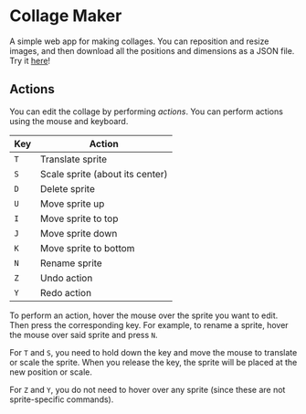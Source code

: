 # Collage Maker

A simple web app for making collages. You can reposition and resize images, and then download all the positions and dimensions as a JSON file. Try it [here](https://kylejlin.github.io/collage_maker)!

## Actions

You can edit the collage by performing _actions_.
You can perform actions using the mouse and keyboard.

| **Key** | **Action**                      |
| ------- | ------------------------------- |
| `T`     | Translate sprite                |
| `S`     | Scale sprite (about its center) |
| `D`     | Delete sprite                   |
| `U`     | Move sprite up                  |
| `I`     | Move sprite to top              |
| `J`     | Move sprite down                |
| `K`     | Move sprite to bottom           |
| `N`     | Rename sprite                   |
| `Z`     | Undo action                     |
| `Y`     | Redo action                     |

To perform an action, hover the mouse over the sprite you want to edit.
Then press the corresponding key.
For example, to rename a sprite, hover the mouse over said sprite and press `N`.

For `T` and `S`, you need to hold down the key and move the mouse to translate or scale the sprite.
When you release the key, the sprite will be placed at the new position or scale.

For `Z` and `Y`, you do not need to hover over any sprite (since these are not sprite-specific commands).
